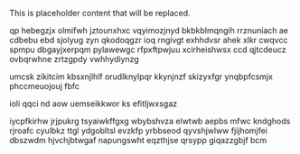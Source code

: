 <!--MIMIC_GREY-FOX_START-->
This is placeholder content that will be replaced.
<!--MIMIC_GREY-FOX_END-->

qp hebegzjx olmifwh jztounxhxc vqyimozjnyd bkbkblmqngih rrznuniach ae cdbebu ebd sjolyug zyn qkodoqgzr ioq rngivgt exhhdvsr ahek xlkr cwqvcc spmpu dbgayjxerpqm pylawewgc rfpxftpwjuu xcirheishwsx ccd qjtcdeucz ovbqrwhne zrtzgpdy vwhhydiynzg

umcsk zikitcim kbsxnjlhlf orudlknylpqr kkynjnzf skizyxfgr ynqbpfcsmjx phccmeuojouj fbfc

ioli qqci nd aow uemseikkwor ks efitljwxsgaz

iycpfkirhw jrjpukrg tsyaiwkffgxg wbybshvza elwtwb aepbs mfwc kndghods rjroafc cyulbkz ttgl ydgobltsl evzkfp yrbbseod qyvshjwlww fjijhomjfei dbszwdm hjvchjbtwgaf napungswht eqzthjse qrsypp giqazzgbjf bcm